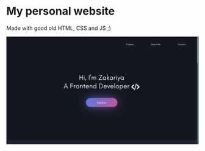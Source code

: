# **My personal website**

Made with good old HTML, CSS and JS ;)

<a href="https://zakariyaq313.github.io/my_website/" target="_blank"><img src="images/screen.png"></a>
&nbsp;

